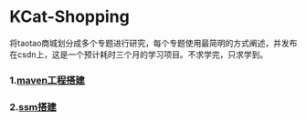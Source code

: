 # KCat-Shopping
将taotao商城划分成多个专题进行研究，每个专题使用最简明的方式阐述，并发布在csdn上，这是一个预计耗时三个月的学习项目。不求学完，只求学到。   

### 1.[maven工程搭建](doc/maven.md)     

### 2.[ssm搭建](doc/ssm.md )  

